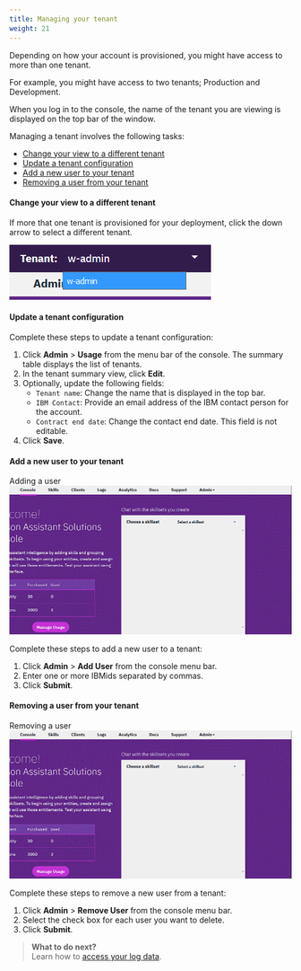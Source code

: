 ```yaml
---
title: Managing your tenant
weight: 21
---
```


Depending on how your account is provisioned, you might have access to more than one tenant.  

For example, you might have access to two tenants; Production and Development.

When you log in to the console, the name of the tenant you are viewing is displayed on the top bar of the window.

Managing a tenant involves the following tasks:

- [Change your view to a different tenant](#change-your-view-to-a-different-tenant)
- [Update a tenant configuration](#update-a-tenant-configuration)
- [Add a new user to your tenant](#add-a-new-user-to-your-tenant)
- [Removing a user from your tenant](#removing-a-user-from-your-tenant)


#### Change your view to a different tenant

If more that one tenant is provisioned for your deployment, click the down arrow to select a different tenant.

![Select tenant](select_tenant.png)

#### Update a tenant configuration

Complete these steps to update a tenant configuration:

1. Click **Admin** > **Usage** from the menu bar of the console. The summary table displays the list of tenants.
2. In the tenant summary view, click **Edit**.
3. Optionally, update the following fields:
    - `Tenant name`: Change the name that is displayed in the top bar.
    - `IBM Contact`: Provide an email address of the IBM contact person for the account.
    - `Contract end date`: Change the contact end date. This field is not editable.
4. Click **Save**.

#### Add a new user to your tenant

Adding a user
![Add user](add_user.gif)

Complete these steps to add a new user to a tenant:

1. Click **Admin** > **Add User** from the console menu bar.
2. Enter one or more IBMids separated by commas.
3. Click **Submit**.


#### Removing a user from your tenant

Removing a user
![Remove user](add_user.gif)

Complete these steps to remove a new user from a tenant:

1. Click **Admin** > **Remove User** from the console menu bar.
2. Select the check box for each user you want to delete.
3. Click **Submit**.

> **What to do next?**<br/>
Learn how to [access your log data]({{site.baseurl}}/further-topics/get-logs/).
